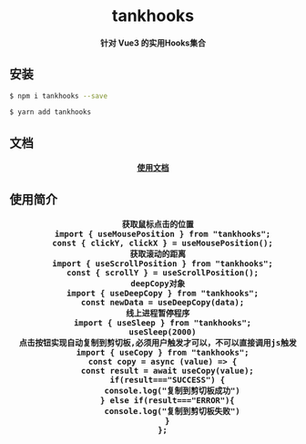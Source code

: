 <h1 align="center"><b>tankhooks</b></h1>
<h4 align="center">针对 Vue3 的实用Hooks集合</h4>

## 安装

```bash
$ npm i tankhooks --save
```

```bash
$ yarn add tankhooks
```

## 文档

<h4 align="center">
  <a href="https://jackie-8.gitbook.io/tankhooks/">使用文档</a>
</h4>

## 使用简介

<h4 align="center">
  <pre>
  获取鼠标点击的位置
    import { useMousePosition } from "tankhooks";
    const { clickY, clickX } = useMousePosition();
  获取滚动的距离
    import { useScrollPosition } from "tankhooks";
    const { scrollY } = useScrollPosition();
  deepCopy对象
    import { useDeepCopy } from "tankhooks";
    const newData = useDeepCopy(data);
  线上进程暂停程序
    import { useSleep } from "tankhooks";
    useSleep(2000)
  点击按钮实现自动复制到剪切板,必须用户触发才可以，不可以直接调用js触发
    import { useCopy } from "tankhooks";
    const copy = async (value) => {
      const result = await useCopy(value);
      if(result==="SUCCESS") {
        console.log("复制到剪切板成功")
      } else if(result==="ERROR"){
        console.log("复制到剪切板失败")
      }
    };
  </pre>

</h4>

<br>
